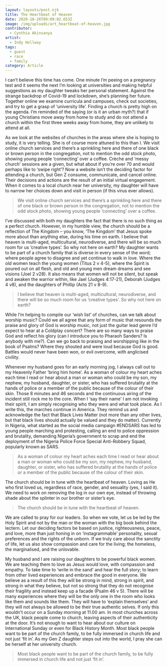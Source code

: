 ```yaml
---
layout: layouts/post.njk
title: The Heartbeat of Heaven
date: 2020-10-26T09:09:02.653Z
image: /img/uploads/art_heartbeat-of-heaven.jpg
contributor:
  - Cynthia Akinsanya
artist:
  - Indy Hollway
tags:
  - guest
  - race
  - family
category: Article
---
```

I can’t believe this time has come. One minute I’m peeing on a pregnancy test and it seems the next I’m looking at universities and making helpful suggestions as my daughter tweaks her personal statement. Against the strange backdrop of Covid-19 and lockdown, she’s planning her future. Together online we examine curricula and campuses, check out societies, and try to get a grasp of ‘university life’.  Finding a church is pretty high on the agenda. I’m reminded of the saying (or is it an urban myth?) that if young Christians move away from home to study and do not attend a church within the first three weeks away from home, they are unlikely to attend at all.

As we look at the websites of churches in the areas where she is hoping to study, it is very telling. She is of course more attuned to this than I. We visit online church services and there’s a sprinkling here and there of one black or brown person in the congregation, not to mention the odd stock photo, showing young people ‘connecting’ over a coffee. Crèche and ‘messy church’ sessions are a given, but what about if you’re over 70 and would perhaps like to ‘swipe right’? Now a website isn’t the deciding factor for attending a church, but Gen Z consume, communicate, and cancel online.  Their decisions and actions are the result of an initial virtual engagement. When it comes to a local church near her university, my daughter will have to narrow her choices down and visit in person (if this virus ever allows).

> We visit online church services and there’s a sprinkling here and there of one black or brown person in the congregation, not to mention the odd stock photo, showing young people ‘connecting’ over a coffee.

I’ve discussed with both my daughters the fact that there is no such thing as a perfect church.  However, in my humble view, the church should be a reflection of The Kingdom – you know, ‘The Kingdom’ that Jesus spoke more about than anything else, during his time on earth. I believe that heaven is multi-aged, multicultural, neurodiverse, and there will be so much room for us ‘creative types’. So why not here on earth? My daughter wants to be part of a church family that is diverse in every sense of the word; where people agree to disagree and yet continue to walk in love. Where the old women teach the young women (Titus 2 v 4-5), where the Spirit is poured out on all flesh, and old and young men dream dreams and see visions (Joel 2 v28). It also means that women will not be silent, but speak and awaken the warrior within, like Jael (Judges 4:17-21), Deborah (Judges 4 v8), and the daughters of Phillip (Acts 21 v 8-9).

> I believe that heaven is multi-aged, multicultural, neurodiverse, and there will be so much room for us ‘creative types’. So why not here on earth?

While I’m helping to compile our ‘wish list’ of churches, can we talk about worship music? Could we all agree that any form of music that resounds the praise and glory of God is worship music, not just the guitar lead genre I’d expect to hear at a Coldplay concert? There are so many ways to praise God and reflect his glory (can I introduce you to Pharaoh Sanders? Is anybody with me?). Can we go back to praising and worshipping like in the book of Psalms? Where they shouted and were loud because God is good. Battles would never have been won, or evil overcome, with anglicised civility.

Whenever my husband goes for an early morning jog, I always call out to my Heavenly Father ‘bring him home’. As a woman of colour my heart aches each time I read or hear about a man or woman who could be my son, my nephew, my husband, daughter, or sister, who has suffered brutality at the hands of police or a member of the public because of the colour of their skin. Those 8 minutes and 46 seconds and the continuous airing of the incident still rock me to the core. When I ‘say their name’ I am not invoking their spirit, I am simply recognising who they were and what took place. As I write this, the marches continue in America. They remind us and acknowledge the fact that Black Lives Matter (not more than any other lives, but that black lives should actually be valued and they do matter). Currently in Nigeria, what started as the social media campaign #ENDSARS has led to young people marching and protesting, calling an end to police oppression and brutality, demanding Nigeria’s government to scrap and end the deployment of the Nigeria Police Force Special Anti-Robbery Squad, popularly known as SARS.

> As a woman of colour my heart aches each time I read or hear about a man or woman who could be my son, my nephew, my husband, daughter, or sister, who has suffered brutality at the hands of police or a member of the public because of the colour of their skin.

The church should be in tune with the heartbeat of heaven. Loving as He who first loved us, regardless of race, gender, and sexuality (yes, I said it). We need to work on removing the log in our own eye, instead of throwing shade about the splinter in our brother or sister’s eye.

> The church should be in tune with the heartbeat of heaven.

We are called to pray for our leaders. So when we vote, let us be led by the Holy Spirit and not by the man or the woman with the big book behind the lectern. Let our deciding factors be based on justice, righteousness, peace, and love, more than just honing in on ‘instagrammable’ personality, sexual preferences and the rights of the unborn. If we truly care about the sanctity of life, let us also show compassion and care for the living; the homeless, the marginalised, and the unlovable.

My husband and I are raising our daughters to be powerful black women. We are teaching them to love as Jesus would love, with compassion and empathy. To take time to ‘write in the sand’ and hear the full story; to learn from other lived experiences and embrace the good in everyone. We believe as a result of this they will be strong in mind, strong in spirit, and strong in what they believe, but not so strong that they do not recognise their fragility and instead keep up a facade (Psalm 46 v 5). There will be many experiences where they will be the only one in the room who looks like them and sounds like them. They will have to ‘explain themselves’ and they will not always be allowed to be their true authentic selves. If only this wouldn’t occur on a Sunday morning at 11.00 am. In most churches across the UK, black people come to church, leaving aspects of their authenticity at the door. It’s not enough to want to hear about our culture on International Sunday or even for Black History Month.  Most black people want to be part of the church family, to be fully immersed in church life and not just ‘fit in’. As my Gen Z daughter steps out into the world, I pray she can be herself at her university church.

> Most black people want to be part of the church family, to be fully immersed in church life and not just ‘fit in’.